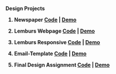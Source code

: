 <b> Design Projects

 1. Newspaper
  [Code](https://github.com/Coderushnepal/LaxmiChapagain/tree/master/design-assignments/news-paper) | [Demo](https://coderushnepal.github.io/LaxmiChapagain/design-assignments/news-paper/)

  1.  Lemburs Webpage
  [Code](https://github.com/Coderushnepal/LaxmiChapagain/tree/master/design-assignments/lemburs) | [Demo](https://coderushnepal.github.io/LaxmiChapagain/design-assignments/lemburs/)

  1. Lemburs Responsive
  [Code](https://github.com/Coderushnepal/LaxmiChapagain/tree/master/design-assignments/lemburs-responsive) | [Demo](https://coderushnepal.github.io/LaxmiChapagain/design-assignments/lemburs-responsive/)

   1. Email-Template
  [Code](https://github.com/Coderushnepal/LaxmiChapagain/tree/master/design-assignments/email-template) | [Demo](https://coderushnepal.github.io/LaxmiChapagain/design-assignments/email-template/)

  1. Final Design Assignment
   [Code](https://github.com/Coderushnepal/LaxmiChapagain/tree/master/design-assignments/final-design-assignment) | [Demo](https://coderushnepal.github.io/LaxmiChapagain/design-assignments/final-design-assignment/)

